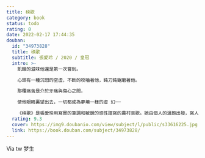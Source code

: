 ```yaml
---
title: 秧歌
category: book
status: todo
rating: 0
date: 2022-02-17 17:44:35
douban:
  id: "34973828"
  title: 秧歌
  subtitle: 張愛玲 / 2020 / 皇冠
  intro: >-
    飢餓的滋味他還是第一次嘗到。

    心頭有一種沉悶的空虛，不斷的咬嚙著他，鈍刀鈍鋸磨著他。

    那種痛苦是介於牙痛與傷心之間，

    使他眼睛裏望出去，一切都成為夢境一樣的虛 幻──

    《秧歌》是張愛玲用寫實的筆調和敏銳的感性譜寫的農村哀歌。她由個人的溫飽出發，寫人們如何踉踉蹌蹌地追趕新時代前進的步伐，在新的政治體制下學說新話。然而，面對貧窮和飢餓的窘境，他們終於忍無可忍地暴動起來，引發恐怖的悲劇。全書在平淡中有張力，在慘澹中有滑稽，寓怪誕於真實，亦寄深情於日常。當肩負沉重擔子的人們再度扭起秧歌，既展現出張愛玲對複雜人性最深沉的凝視，也標誌著張愛玲小說風格的重大轉變。
  rating: 9.3
  cover: https://img9.doubanio.com/view/subject/l/public/s33616225.jpg
  link: https://book.douban.com/subject/34973828/
---
```


Via tw 梦生